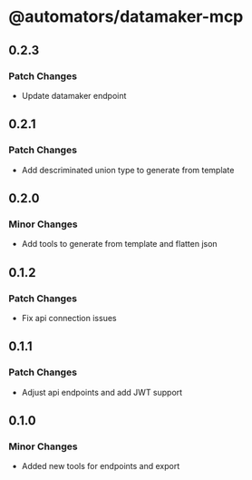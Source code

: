 # @automators/datamaker-mcp

## 0.2.3

### Patch Changes

- Update datamaker endpoint

## 0.2.1

### Patch Changes

- Add descriminated union type to generate from template

## 0.2.0

### Minor Changes

- Add tools to generate from template and flatten json

## 0.1.2

### Patch Changes

- Fix api connection issues

## 0.1.1

### Patch Changes

- Adjust api endpoints and add JWT support

## 0.1.0

### Minor Changes

- Added new tools for endpoints and export
